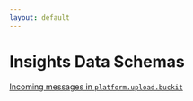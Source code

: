 ```yaml
---
layout: default
---
```

# Insights Data Schemas

[Incoming messages in `platform.upload.buckit`](platform_upload_buckit_messages.md)
